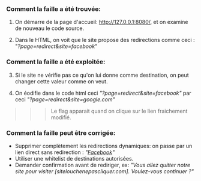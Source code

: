 ### Comment la faille a été trouvée:

1. On démarre de la page d'accueil: http://127.0.0.1:8080/, et on examine de nouveau le code source.

2. Dans le HTML, on voit que le site propose des redirections comme ceci : "*?page=redirect&site=facebook*"

### Comment la faille a été exploitée:

3. Si le site ne vérifie pas ce qu'on lui donne comme destination, on peut changer cette valeur comme on veut.

4. On éodifie dans le code html ceci *"?page=redirect&site=facebook"* par ceci *"?page=redirect&site=google.com"*
>>> Le flag apparait quand on clique sur le lien fraichement modifié.

### Comment la faille peut être corrigée:

- Supprimer complètement les redirections dynamiques: on passe par un lien direct sans redirection :
*"<a href="https://facebook.com/lapagesouhaité" target="_blank">Facebook</a>"*
- Utiliser une whitelist de destinations autorisées.
- Demander confirmation avant de rediriger, ex: *"Vous allez quitter notre site pour visiter [sitelouchenepascliquer.com]. Voulez-vous continuer ?"*